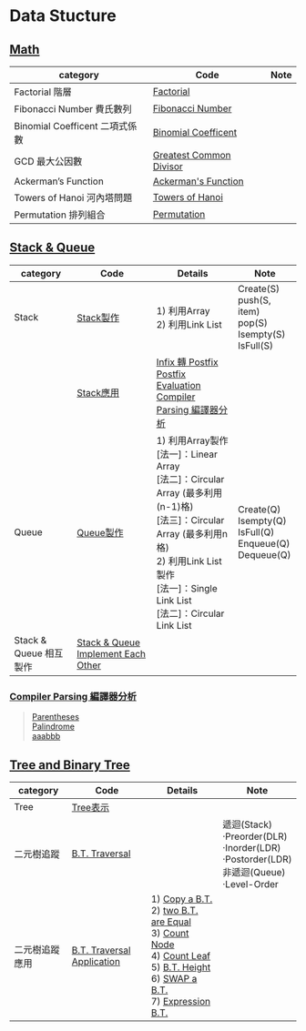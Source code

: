 # Data Stucture
## [Math](https://github.com/thezu-twt/DS/tree/main/Math)
|category|Code|Note|
|---|---|---|
|Factorial 階層|[Factorial](https://github.com/thezu-twt/DS/blob/main/Math/Factorial)||
|Fibonacci Number 費氏數列|[Fibonacci Number](https://github.com/thezu-twt/DS/blob/main/Math/FibonacciNumber)||
|Binomial Coefficent 二項式係數|[Binomial Coefficent](https://github.com/thezu-twt/DS/blob/main/Math/BinomialCoefficent)||
|GCD 最大公因數|[Greatest Common Divisor](https://github.com/thezu-twt/DS/blob/main/Math/GreatestCommonDivisor)||
|Ackerman’s Function|[Ackerman's Function](https://github.com/thezu-twt/DS/blob/main/Math/AckermansFunction)||
|Towers of Hanoi 河內塔問題|[Towers of Hanoi](https://github.com/thezu-twt/DS/blob/main/Math/TowersofHanoi)||
|Permutation 排列組合|[Permutation](https://github.com/thezu-twt/DS/blob/main/Math/Permutation)||

## [Stack & Queue](https://github.com/thezu-twt/DS/tree/main/Stack%26Queue)
|category|Code|Details|Note|
|---|---|---|---|
|Stack|[Stack製作](https://github.com/thezu-twt/DS/blob/main/Stack%26Queue/Stack)|1) 利用Array<br>2) 利用Link List<br>|Create(S)<br>push(S, item)<br>pop(S)<br>Isempty(S)<br>IsFull(S)<br>|
||[Stack應用](https://github.com/thezu-twt/DS/tree/main/Stack%26Queue/StackApp)|[Infix 轉 Postfix](https://github.com/thezu-twt/DS/blob/main/Stack%26Queue/StackApp/InfixtoPostfix)<br>[Postfix Evaluation](https://github.com/thezu-twt/DS/blob/main/Stack%26Queue/StackApp/PostfixEvaluation)<br>[Compiler Parsing 編譯器分析](https://github.com/thezu-twt/DS/tree/main/Stack%26Queue/StackApp/CompilerParsing)<br>||
|Queue|[Queue製作](https://github.com/thezu-twt/DS/blob/main/Stack&Queue/Queue)|1) 利用Array製作<br>[法一]：Linear Array<br>[法二]：Circular Array (最多利用(n-1)格)<br>[法三]：Circular Array (最多利用n格)<br> 2) 利用Link List製作<br>[法一]：Single Link List<br>[法二]：Circular Link List<br>|Create(Q)<br>Isempty(Q)<br>IsFull(Q)<br>Enqueue(Q)<br>Dequeue(Q)<br>|
|Stack & Queue 相互製作|[Stack & Queue Implement Each Other](https://github.com/thezu-twt/DS/blob/main/Stack%26Queue/StackQueueImplementEachOther)|||

### [Compiler Parsing 編譯器分析](https://github.com/thezu-twt/DS/tree/main/Stack%26Queue/StackApp/CompilerParsing)
>[Parentheses](https://github.com/thezu-twt/DS/blob/main/Stack%26Queue/StackApp/CompilerParsing/Parentheses)<br>
>[Palindrome](https://github.com/thezu-twt/DS/blob/main/Stack%26Queue/StackApp/CompilerParsing/Palindrome)<br>
>[aaabbb](https://github.com/thezu-twt/DS/blob/main/Stack%26Queue/StackApp/CompilerParsing/aaabbb)

## [Tree and Binary Tree](https://github.com/thezu-twt/DS/tree/main/Tree%26BinaryTree)
|category|Code|Details|Note|
|---|---|---|---|
|Tree|[Tree表示](https://github.com/thezu-twt/DS/blob/main/Tree%26BinaryTree/TreeExpression)|||
|二元樹追蹤|[B.T. Traversal](https://github.com/thezu-twt/DS/blob/main/Tree%26BinaryTree/BTTraversal)||遞迴(Stack)<br>·Preorder(DLR)<br>·Inorder(LDR)<br>·Postorder(LDR)<br>非遞迴(Queue)<br>·Level-Order|
|二元樹追蹤應用|[B.T. Traversal Application](https://github.com/thezu-twt/DS/tree/main/Tree%26BinaryTree/BTTraversalApp)|1) [Copy a B.T.](https://github.com/thezu-twt/DS/blob/main/Tree%26BinaryTree/BTTraversalApp/Copy)<br>2) [two B.T. are Equal](https://github.com/thezu-twt/DS/blob/main/Tree&BinaryTree/BTTraversalApp/Equal)<br>3) [Count Node](https://github.com/thezu-twt/DS/blob/main/Tree%26BinaryTree/BTTraversalApp/CountNode)<br>4) [Count Leaf](https://github.com/thezu-twt/DS/blob/main/Tree%26BinaryTree/BTTraversalApp/CountLeaf)<br>5) [B.T. Height](https://github.com/thezu-twt/DS/blob/main/Tree%26BinaryTree/BTTraversalApp/Height)<br>6) [SWAP a B.T.](https://github.com/thezu-twt/DS/blob/main/Tree%26BinaryTree/BTTraversalApp/SWAP)<br>7) [Expression B.T.](https://github.com/thezu-twt/DS/blob/main/Tree%26BinaryTree/BTTraversalApp/Eval)<br>||
















